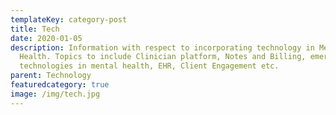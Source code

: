 ```yaml
---
templateKey: category-post
title: Tech
date: 2020-01-05
description: Information with respect to incorporating technology in Mental
  Health. Topics to include Clinician platform, Notes and Billing, emerging
  technologies in mental health, EHR, Client Engagement etc.
parent: Technology
featuredcategory: true
image: /img/tech.jpg
---
```

